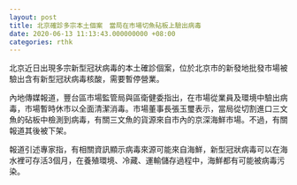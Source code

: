 ```yaml
---
layout: post
title: 北京確診多宗本土個案　當局在市場切魚砧板上驗出病毒
date: 2020-06-13 11:13:43.000000000 +08:00
categories: rthk
---
```


北京近日出現多宗新型冠狀病毒的本土確診個案，位於北京市的新發地批發市場被驗出含有新型冠狀病毒核酸，需要暫停營業。

內地傳媒報道，豐台區市場監管局與區衛健委指出，在市場從業員及環境中驗出病毒，市場暫時休市以全面清潔消毒。市場董事長張玉璽表示，當局從切割進口三文魚的砧板中檢測到病毒，有關三文魚的貨源來自市內的京深海鮮市場。不過，有關報道其後被下架。

報道引述專家指，有相關資訊顯示病毒來源可能來自海鮮，新型冠狀病毒可以在海水裡可存活3個月，在養殖環境、冷藏、運輸儲存過程中，海鮮都有可能被病毒污染。
